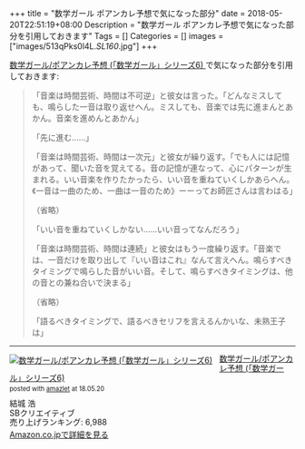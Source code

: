 +++
title = "数学ガール ポアンカレ予想で気になった部分"
date = 2018-05-20T22:51:19+08:00
Description = "数学ガール ポアンカレ予想で気になった部分を引用しておきます"
Tags = []
Categories = []
images = ["images/513qPks0l4L._SL160_.jpg"]
+++

[数学ガール/ポアンカレ予想 \(「数学ガール」シリーズ6\) ](https://www.amazon.co.jp/%E6%95%B0%E5%AD%A6%E3%82%AC%E3%83%BC%E3%83%AB-%E3%83%9D%E3%82%A2%E3%83%B3%E3%82%AB%E3%83%AC%E4%BA%88%E6%83%B3-%E3%80%8C%E6%95%B0%E5%AD%A6%E3%82%AC%E3%83%BC%E3%83%AB%E3%80%8D%E3%82%B7%E3%83%AA%E3%83%BC%E3%82%BA6-%E7%B5%90%E5%9F%8E-%E6%B5%A9/dp/4797384786)で気になった部分を引用しておきます:

> 「音楽は時間芸術、時間は不可逆」と彼女は言った。「どんなミスしても、鳴らした一音は取り返せへん。ミスしても、音楽では先に進まんとあかん。音楽を進めんとあかん」
>
> 「先に進む……」
>
> 「音楽は時間芸術、時間は一次元」と彼女が繰り返す。「でも人には記憶があって、聞いた音を覚えてる。音の記憶が連なって、心にパターンが生まれる。いい音楽を作りたかったら、いい音を重ねていくしかあらへん。《一音は一曲のため、一曲は一音のため》ーーってお師匠さんは言わはる」
>
> （省略）
>
> 「いい音を重ねていくしかない……いい音ってなんだろう」
>
> 「音楽は時間芸術、時間は連続」と彼女はもう一度繰り返す。「音楽では、一音だけを取り出して『いい音はこれ』なんて言えへん。鳴らすべきタイミングで鳴らした音がいい音。そして、鳴らすべきタイミングは、他の音との兼ね合いで決まる」
>
> （省略）
>
> 「語るべきタイミングで、語るべきセリフを言えるんかいな、未熟王子は」

<hr>
<div class="amazlet-box" style="margin-bottom:0px;"><div class="amazlet-image" style="float:left;margin:0px 12px 1px 0px;"><a href="https://www.amazon.co.jp/exec/obidos/ASIN/4797384786/simsnes-22/ref=nosim/" name="amazletlink" target="_blank"><img src="https://images-fe.ssl-images-amazon.com/images/I/513qPks0l4L._SL160_.jpg" alt="数学ガール/ポアンカレ予想 (「数学ガール」シリーズ6)" style="border: none;" /></a></div><div class="amazlet-info" style="line-height:120%; margin-bottom: 10px"><div class="amazlet-name" style="margin-bottom:10px;line-height:120%"><a href="https://www.amazon.co.jp/exec/obidos/ASIN/4797384786/simsnes-22/ref=nosim/" name="amazletlink" target="_blank">数学ガール/ポアンカレ予想 (「数学ガール」シリーズ6)</a><div class="amazlet-powered-date" style="font-size:80%;margin-top:5px;line-height:120%">posted with <a href="http://www.amazlet.com/" title="amazlet" target="_blank">amazlet</a> at 18.05.20</div></div><div class="amazlet-detail">結城 浩 <br />SBクリエイティブ <br />売り上げランキング: 6,988<br /></div><div class="amazlet-sub-info" style="float: left;"><div class="amazlet-link" style="margin-top: 5px"><a href="https://www.amazon.co.jp/exec/obidos/ASIN/4797384786/simsnes-22/ref=nosim/" name="amazletlink" target="_blank">Amazon.co.jpで詳細を見る</a></div></div></div><div class="amazlet-footer" style="clear: left"></div></div>

